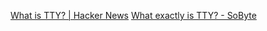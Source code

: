 
[What is TTY? | Hacker News](https://news.ycombinator.com/item?id=32449772)
[What exactly is TTY? - SoByte](https://www.sobyte.net/post/2022-05/tty/)
